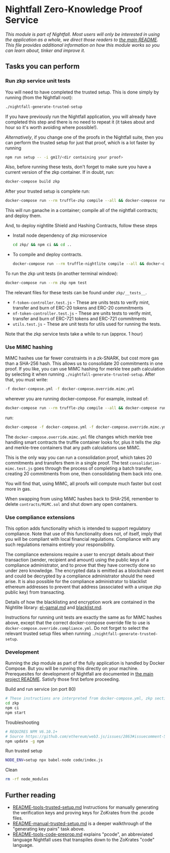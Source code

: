 # Nightfall Zero-Knowledge Proof Service

_This module is part of Nightfall. Most users will only be interested in using the application as a
whole, we direct those readers to [the main README](../README.md). This file provides additional
information on how this module works so you can learn about, tinker and improve it._

## Tasks you can perform

### Run zkp service unit tests

You will need to have completed the trusted setup. This is done simply by running (from the
Nightfall root):

```sh
./nightfall-generate-trusted-setup
```

If you have previously run the Nightfall application, you will already have completed this step and
there is no need to repeat it (it takes about and hour so it's worth avoiding where possible!).

_Alternatively_, if you change one of the proofs in the Nightfall suite, then you can perform the
trusted setup for just that proof, which is a lot faster by running

```sh
npm run setup -- -i gm17/<dir containing your proof>
```

Also, before running these tests, don't forget to make sure you have a current version of the zkp
container. If in doubt, run:

```sh
docker-compose build zkp
```

After your trusted setup is complete run:

```sh
docker-compose run --rm truffle-zkp compile --all && docker-compose run --rm truffle-zkp migrate --reset --network=default
```

This will run ganache in a container; compile all of the nightfall contracts; and deploy them.

And, to deploy nightlite Shield and Hashing Contracts, follow these steps

- Install node dependency of zkp microservice

  ```sh
  cd zkp/ && npm ci && cd ..
  ```

- To compile and deploy contracts.
  ```sh
  docker-compose run --rm truffle-nightlite compile --all && docker-compose run --rm truffle-nightlite migrate --reset --network=default
  ```

To run the zkp unit tests (in another terminal window):

```sh
docker-compose run --rm zkp npm test
```

The relevant files for these tests can be found under `zkp/__tests__`.

- `f-token-controller.test.js` - These are units tests to verify mint, transfer and burn of ERC-20
  tokens and ERC-20 commitments
- `nf-token-controller.test.js` - These are units tests to verify mint, transfer and burn of ERC-721
  tokens and ERC-721 commitments
- `utils.test.js` - These are unit tests for utils used for running the tests.

Note that the zkp service tests take a while to run (approx. 1 hour)

### Use MiMC hashing

MiMC hashes use far fewer constraints in a zk-SNARK, but cost more gas than a SHA-256 hash. This
allows us to consolidate 20 commitments in one proof. If you like, you can use MiMC hashing for
merkle tree path calculation by selecting it when running `./nightfall-generate-trusted-setup`.
After that, you must write:

```sh
-f docker-compose.yml -f docker-compose.override.mimc.yml
```

wherever you are running docker-compose. For example, instead of:

```sh
docker-compose run --rm truffle-zkp compile --all && docker-compose run --rm truffle-zkp migrate --reset --network=default
```

run:

```sh
docker-compose -f docker-compose.yml -f docker-compose.override.mimc.yml run --rm truffle-zkp compile --all && docker-compose -f docker-compose.yml -f docker-compose.override.mimc.yml run --rm truffle-zkp migrate --reset --network=default
```

The `docker-compose.override.mimc.yml` file changes which merkle tree handling smart contracts the
truffle container looks for, plus it tells the zkp and merkle-tree containers that any path
calculations use MiMC.

This is the only way you can run a consolidation proof, which takes 20 commitments and transfers
them in a single proof. The test `consolidation-mimc.test.js` goes through the process of completing
a batch transfer, creating 20 commitments from one, then consolidating them back into one.

You will find that, using MiMC, all proofs will compute much faster but cost more in gas.

When swapping from using MiMC hashes back to SHA-256, remember to delete `contracts/MiMC.sol` and
shut down any open containers.

### Use compliance extensions

This option adds functionality which is intended to support regulatory compliance. Note that use of
this functionality does not, of itself, imply that you will be compliant with local financial
regulations. Compliance with any such regulations remains entirely your responsibility.

The compliance extensions require a user to encrypt details about their transaction (sender,
recipient and amount) using the public keys of a compliance administrator, and to prove that they
have correctly done so under zero knowledge. The encrypted data is emitted as a blockchain event and
could be decrypted by a compliance administrator should the need arise. It is also possible for the
compliance administrator to blacklist ethereum addresses to prevent that address (associated with a
unique zkp public key) from transacting.

Details of how the blacklisting and encryption work are contained in the Nightlite library:
[el-gamal.md](https://github.com/EYBlockchain/nightlite/blob/master/el-gamal.md) and
[blacklist.md](https://github.com/EYBlockchain/nightlite/blob/master/blacklist.md).

Instructions for running unit tests are exactly the same as for MiMC hashes above, except that the
correct docker-compose override file to use is `docker-compose.override.compliance.yml`. Do not
forget to select the relevant trusted setup files when running `./nightfall-generate-trusted-setup`.

### Development

Running the zkp module as part of the fully application is handled by Docker Compose. But you will
be running this directly on your machine. Prerequesites for development of Nightfall are documented
in [the main project README](../README.md). Satisfy those first before proceeding.

Build and run service (on port 80)

```sh
# These instructions are interpreted from docker-compose.yml, zkp section, and the zkp Dockerfile
cd zkp
npm ci
npm start
```

Troubleshooting

```sh
# REQUIRES NPM V6.10.1+
# Source https://github.com/ethereum/web3.js/issues/2863#issuecomment-514226742
npm update -g npm
```

Run trusted setup

```sh
NODE_ENV=setup npx babel-node code/index.js
```

Clean

```sh
rm -rf node_modules
```

## Further reading

- [README-tools-trusted-setup.md](code/README-tools-trusted-setup.md) Instructions for manually
  generating the verification keys and proving keys for ZoKrates from the .pcode files.
- [README-manual-trusted-setup.md](code/README-manual-trusted-setup.md) is a deeper walkthrough of
  the "generating key pairs" task above.
- [README-tools-code-preprop.md](code/README-tools-code-preprop.md) explains "pcode", an abbreviated
  language Nightfall uses that transpiles down to the ZoKrates "code" language.
